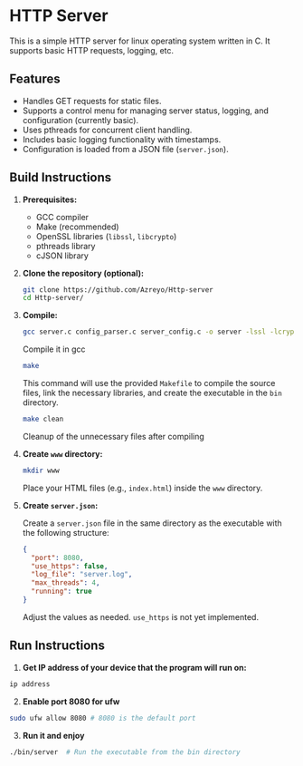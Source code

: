 # HTTP Server

This is a simple HTTP server for linux operating system written in C. It supports basic HTTP requests, logging, etc.

## Features

*   Handles GET requests for static files.
*   Supports a control menu for managing server status, logging, and configuration (currently basic).
*   Uses pthreads for concurrent client handling.
*   Includes basic logging functionality with timestamps.
*   Configuration is loaded from a JSON file (`server.json`).

## Build Instructions

1.  **Prerequisites:**
    *   GCC compiler
    *   Make (recommended)
    *   OpenSSL libraries (`libssl`, `libcrypto`)
    *   pthreads library
    *   cJSON library

2.  **Clone the repository (optional):**

    ```bash
    git clone https://github.com/Azreyo/Http-server  
    cd Http-server/
    ```

3.  **Compile:**

	```bash
	gcc server.c config_parser.c server_config.c -o server -lssl -lcrypto -lpthread -pthread -lcjson -lcjson -I/usr/include/cjson
	```
	Compile it in gcc


    ```bash
    make
    ```

    This command will use the provided `Makefile` to compile the source files, link the necessary libraries, and create the executable in the `bin` directory.

	```bash
	make clean
	```

	Cleanup of the unnecessary files after compiling

4.  **Create `www` directory:**

    ```bash
    mkdir www
    ```

    Place your HTML files (e.g., `index.html`) inside the `www` directory.

5.  **Create `server.json`:**

    Create a `server.json` file in the same directory as the executable with the following structure:

    ```json
    {
      "port": 8080,
      "use_https": false,
      "log_file": "server.log",
      "max_threads": 4,
      "running": true
    }
    ```

    Adjust the values as needed.  `use_https` is not yet implemented.

## Run Instructions

1.  **Get IP address of your device that the program will run on:**
```bash
ip address
```

2.  **Enable port 8080 for ufw**

```bash
sudo ufw allow 8080 # 8080 is the default port
```

3.  **Run it and enjoy**

```bash
./bin/server  # Run the executable from the bin directory
```

